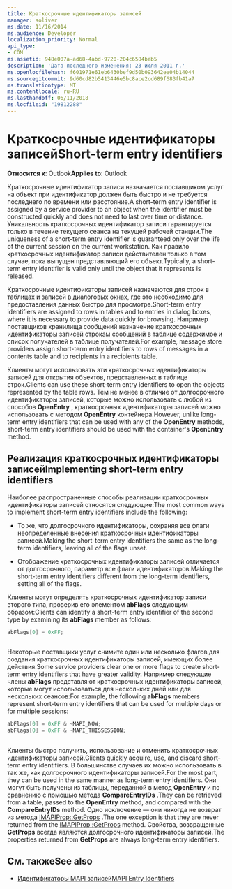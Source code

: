 ```yaml
---
title: Краткосрочные идентификаторы записей
manager: soliver
ms.date: 11/16/2014
ms.audience: Developer
localization_priority: Normal
api_type:
- COM
ms.assetid: 948e007a-ad68-4abd-9720-204c6584beb5
description: 'Дата последнего изменения: 23 июля 2011 г.'
ms.openlocfilehash: f601971e61eb6430bef9d50b093642ee04b14044
ms.sourcegitcommit: 9d60cd82b5413446e5bc8ace2cd689f683fb41a7
ms.translationtype: MT
ms.contentlocale: ru-RU
ms.lasthandoff: 06/11/2018
ms.locfileid: "19812288"
---
```

# <a name="short-term-entry-identifiers"></a><span data-ttu-id="bdc4d-103">Краткосрочные идентификаторы записей</span><span class="sxs-lookup"><span data-stu-id="bdc4d-103">Short-term entry identifiers</span></span>

<span data-ttu-id="bdc4d-104">**Относится к**: Outlook</span><span class="sxs-lookup"><span data-stu-id="bdc4d-104">**Applies to**: Outlook</span></span> 
  
<span data-ttu-id="bdc4d-105">Краткосрочные идентификатор записи назначается поставщиком услуг на объект при идентификатор должен быть быстро и не требуется последнего по времени или расстояние.</span><span class="sxs-lookup"><span data-stu-id="bdc4d-105">A short-term entry identifier is assigned by a service provider to an object when the identifier must be constructed quickly and does not need to last over time or distance.</span></span> <span data-ttu-id="bdc4d-106">Уникальность краткосрочных идентификатор записи гарантируется только в течение текущего сеанса на текущей рабочей станции.</span><span class="sxs-lookup"><span data-stu-id="bdc4d-106">The uniqueness of a short-term entry identifier is guaranteed only over the life of the current session on the current workstation.</span></span> <span data-ttu-id="bdc4d-107">Как правило краткосрочных идентификатор записи действителен только в том случае, пока выпущен представляющий его объект.</span><span class="sxs-lookup"><span data-stu-id="bdc4d-107">Typically, a short-term entry identifier is valid only until the object that it represents is released.</span></span> 
  
<span data-ttu-id="bdc4d-108">Краткосрочные идентификаторы записей назначаются для строк в таблицах и записей в диалоговых окнах, где это необходимо для предоставления данных быстро для просмотра.</span><span class="sxs-lookup"><span data-stu-id="bdc4d-108">Short-term entry identifiers are assigned to rows in tables and to entries in dialog boxes, where it is necessary to provide data quickly for browsing.</span></span> <span data-ttu-id="bdc4d-109">Например поставщиков хранилища сообщений назначение краткосрочных идентификаторы записей строкам сообщений в таблице содержимое и список получателей в таблице получателей.</span><span class="sxs-lookup"><span data-stu-id="bdc4d-109">For example, message store providers assign short-term entry identifiers to rows of messages in a contents table and to recipients in a recipients table.</span></span> 

<span data-ttu-id="bdc4d-110">Клиенты могут использовать эти краткосрочных идентификаторы записей для открытия объектов, представленных в таблице строк.</span><span class="sxs-lookup"><span data-stu-id="bdc4d-110">Clients can use these short-term entry identifiers to open the objects represented by the table rows.</span></span> <span data-ttu-id="bdc4d-111">Тем не менее в отличие от долгосрочного идентификаторы записей, которые можно использовать с любой из способов **OpenEntry** , краткосрочных идентификаторы записей можно использовать с методом **OpenEntry** контейнера.</span><span class="sxs-lookup"><span data-stu-id="bdc4d-111">However, unlike long-term entry identifiers that can be used with any of the **OpenEntry** methods, short-term entry identifiers should be used with the container's **OpenEntry** method.</span></span> 
  
## <a name="implementing-short-term-entry-identifiers"></a><span data-ttu-id="bdc4d-112">Реализация краткосрочных идентификаторы записей</span><span class="sxs-lookup"><span data-stu-id="bdc4d-112">Implementing short-term entry identifiers</span></span>

<span data-ttu-id="bdc4d-113">Наиболее распространенные способы реализации краткосрочных идентификаторы записей относятся следующие:</span><span class="sxs-lookup"><span data-stu-id="bdc4d-113">The most common ways to implement short-term entry identifiers include the following:</span></span>
  
- <span data-ttu-id="bdc4d-114">То же, что долгосрочного идентификаторы, сохраняя все флаги неопределенные внесения краткосрочных идентификаторы записей.</span><span class="sxs-lookup"><span data-stu-id="bdc4d-114">Making the short-term entry identifiers the same as the long-term identifiers, leaving all of the flags unset.</span></span> 
    
- <span data-ttu-id="bdc4d-115">Отображение краткосрочных идентификаторы записей отличается от долгосрочного, параметр все флаги идентификаторов.</span><span class="sxs-lookup"><span data-stu-id="bdc4d-115">Making the short-term entry identifiers different from the long-term identifiers, setting all of the flags.</span></span> 
    
<span data-ttu-id="bdc4d-116">Клиенты могут определять краткосрочных идентификатор записи второго типа, проверив его элементом **abFlags** следующим образом:</span><span class="sxs-lookup"><span data-stu-id="bdc4d-116">Clients can identify a short-term entry identifier of the second type by examining its **abFlags** member as follows:</span></span> 
  
```cpp
abFlags[0] = 0xFF;
 
```

<span data-ttu-id="bdc4d-117">Некоторые поставщики услуг снимите один или несколько флагов для создания краткосрочных идентификаторы записей, имеющих более действия.</span><span class="sxs-lookup"><span data-stu-id="bdc4d-117">Some service providers clear one or more flags to create short-term entry identifiers that have greater validity.</span></span> <span data-ttu-id="bdc4d-118">Например следующие члены **abFlags** представляют краткосрочных идентификаторы записей, которые могут использоваться для нескольких дней или для нескольких сеансов:</span><span class="sxs-lookup"><span data-stu-id="bdc4d-118">For example, the following **abFlags** members represent short-term entry identifiers that can be used for multiple days or for multiple sessions:</span></span> 
  
```cpp
abFlags[0] = 0xFF & ~MAPI_NOW;
abFlags[0] = 0xFF & ~MAPI_THISSESSION;
 
```

<span data-ttu-id="bdc4d-119">Клиенты быстро получить, использование и отменить краткосрочных идентификаторы записей.</span><span class="sxs-lookup"><span data-stu-id="bdc4d-119">Clients quickly acquire, use, and discard short-term entry identifiers.</span></span> <span data-ttu-id="bdc4d-120">В большинстве случаев их можно использовать в так же, как долгосрочного идентификаторы записей.</span><span class="sxs-lookup"><span data-stu-id="bdc4d-120">For the most part, they can be used in the same manner as long-term entry identifiers.</span></span> <span data-ttu-id="bdc4d-121">Они могут быть получены из таблицы, переданной в метод **OpenEntry** и по сравнению с помощью метода **CompareEntryIDs** .</span><span class="sxs-lookup"><span data-stu-id="bdc4d-121">They can be retrieved from a table, passed to the **OpenEntry** method, and compared with the **CompareEntryIDs** method.</span></span> <span data-ttu-id="bdc4d-122">Одно исключение — они никогда не возврат из метода [IMAPIProp::GetProps](imapiprop-getprops.md) .</span><span class="sxs-lookup"><span data-stu-id="bdc4d-122">The one exception is that they are never returned from the [IMAPIProp::GetProps](imapiprop-getprops.md) method.</span></span> <span data-ttu-id="bdc4d-123">Свойства, возвращенные **GetProps** всегда являются долгосрочного идентификаторы записей.</span><span class="sxs-lookup"><span data-stu-id="bdc4d-123">The properties returned from **GetProps** are always long-term entry identifiers.</span></span> 
  
## <a name="see-also"></a><span data-ttu-id="bdc4d-124">См. также</span><span class="sxs-lookup"><span data-stu-id="bdc4d-124">See also</span></span>

- [<span data-ttu-id="bdc4d-125">Идентификаторы MAPI записей</span><span class="sxs-lookup"><span data-stu-id="bdc4d-125">MAPI Entry Identifiers</span></span>](mapi-entry-identifiers.md)

